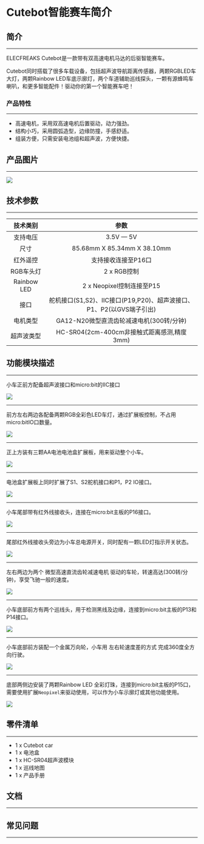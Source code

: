 # Cutebot智能赛车简介

## 简介  
---

ELECFREAKS Cutebot是一款带有双高速电机马达的后驱智能赛车。

Cutebot同时搭载了很多车载设备，包括超声波导航距离传感器，两颗RGBLED车大灯，两颗Rainbow LED车底示廓灯，两个车道辅助巡线探头，一颗有源蜂鸣车喇叭，和更多智能配件！驱动你的第一个智能赛车吧！

### 产品特性
---

- 高速电机，采用双高速电机后置驱动，动力强劲。
- 结构小巧，采用圆弧造型，边缘防撞，手感舒适。
- 组装方便，只需安装电池组和超声波，方便快捷。
 
## 产品图片
---
![](./images/cutebot_01_01.jpg)

## 技术参数
---

|技术类别 |参数|
|:-:|:-:|
|支持电压| 3.5V — 5V |
| 尺寸 |85.68mm X 85.34mm X 38.10mm|
|红外遥控|支持接收连接至P16口|
|RGB车头灯|2 x RGB控制|
|Rainbow LED|2 x Neopixel控制连接至P15|
| 接口 |舵机接口(S1,S2)、IIC接口(P19,P20)、超声波接口、P1、P2(以GVS端子引出)|
| 电机类型 |GA12-N20微型直流齿轮减速电机(300转/分钟)|
| 超声波类型 |HC-SR04(2cm-400cm非接触式距离感测,精度3mm)|

## 功能模块描述
---
小车正前方配备超声波接口和micro:bit的IIC接口

![](./images/cutebot_01_02.jpg)

- - - - -

前方左右两边各配备两颗RGB全彩色LED车灯，通过扩展板控制，不占用micro:bitIO口数量。

![](./images/cutebot_01_03.jpg)

- - - - -

正上方装有三颗AA电池电池盒扩展板，用来驱动整个小车。

![](./images/cutebot_01_04.jpg)

- - - - -

电池盒扩展板上同时扩展了S1、S2舵机接口和P1，P2 IO接口。

![](./images/cutebot_01_05.jpg)

- - - - -

小车尾部带有红外线接收头，连接在micro:bit主板的P16接口。

![](./images/cutebot_01_06.jpg)

- - - - -

尾部红外线接收头旁边为小车总电源开关，同时配有一颗LED灯指示开关状态。

![](./images/cutebot_01_07.jpg)

- - - - -

左右两边为两个 微型高速直流齿轮减速电机 驱动的车轮，转速高达(300转/分钟)，享受飞驰一般的速度。

![](./images/cutebot_01_08.jpg)

- - - - -

小车底部前方有两个巡线头，用于检测黑线及边缘，连接到micro:bit主板的P13和P14接口。

![](./images/cutebot_01_09.jpg)

- - - - -

小车底部前方装配一个金属万向轮，小车用 左右轮速度差的方式 完成360度全方向行驶。

![](./images/cutebot_01_10.jpg)

- - - - -

底部两侧边安装了两颗Rainbow LED 全彩灯珠，连接到micro:bit主板的P15口，需要使用扩展`Neopixel`来驱动使用，可以作为小车示廓灯或其他功能使用。

![](./images/cutebot_01_11.jpg)
## 零件清单
---

- 1 x Cutebot car
- 1 x 电池盒
- 1 x HC-SR04超声波模块
- 1 x 巡线地图
- 1 x 产品手册

## 文档
---

## 常见问题
---
